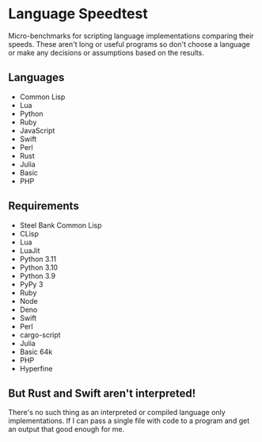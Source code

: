 # Language Speedtest

Micro-benchmarks for scripting language implementations comparing their speeds.
These aren't long or useful programs so don't choose a language or make any
decisions or assumptions based on the results.

## Languages

- Common Lisp
- Lua
- Python
- Ruby
- JavaScript
- Swift
- Perl
- Rust
- Julia
- Basic
- PHP

## Requirements

- Steel Bank Common Lisp
- CLisp
- Lua
- LuaJit
- Python 3.11
- Python 3.10
- Python 3.9
- PyPy 3
- Ruby
- Node
- Deno
- Swift
- Perl
- cargo-script
- Julia
- Basic 64k
- PHP
- Hyperfine

## But Rust and Swift aren't interpreted!

There's no such thing as an interpreted or compiled language only
implementations. If I can pass a single file with code to a program and get an
output that good enough for me.

